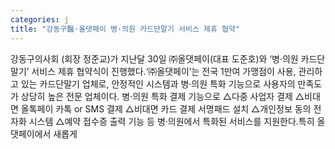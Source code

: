 ```yaml
---
categories: j
title: "강동구醫·올댓페이 병·의원 카드단말기 서비스 제휴 협약"
---
```

강동구의사회 (회장 정준교)가 지난달 30일 ㈜올댓페이(대표 도준호)와 ‘병·의원 카드단말기’ 서비스 제휴 협약식이 진행했다.‘㈜올댓페이’는 전국 1만여 가맹점이 사용, 관리하고 있는 카드단말기 업체로, 안정적인 시스템과 병·의원 특화 기능으로 사용자의 만족도가 상당히 높은 전문 업체이다. 병·의원 특화 결제 기능으로 △다중 사업자 결제 △비대면 올톡페이 카톡 or SMS 결제 △비대면 카드 결제 서명패드 설치 △개인정보 동의 전자화 시스템 △예약 접수증 출력 기능 등 병·의원에서 특화된 서비스를 지원한다.특히 올댓페이에서 새롭게